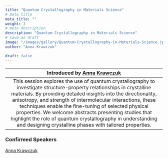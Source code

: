 ```yaml
---
title: "Quantum Crystallography in Materials Science"
# meta title
meta_title: ""
weight: 3
# meta description
description: "Quantum Crystallography in Materials Science"
# save as draft
image: "/images/gallery/Quantum-Crystallography-in-Materials-Science.jpeg"
author: "Anna Krawczuk"

draft: false
---
```


|Introduced by [Anna Krawczuk](/authors/anna-krawczuk)|
|:-----------:|
|This session explores the use of quantum crystallography to investigate structure-property relationships in crystalline materials. By providing detailed insights into the directionality, anisotropy, and strength of intermolecular interactions, these techniques enable the fine-tuning of selected physical properties. We welcome abstracts presenting studies that highlight the role of quantum crystallography in understanding and designing crystalline phases with tailored properties.|

### Confirmed Speakers
[Anna Krawczuk](/authors/anna-krawczuk)